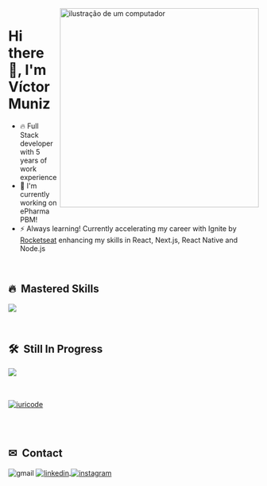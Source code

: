 <img src="https://raw.githubusercontent.com/MicaelliMedeiros/micaellimedeiros/master/image/computer-illustration.png" alt="ilustração de um computador" min-width="400px" max-width="400px" width="400px" align="right">
<h1>Hi there 👋, I'm Víctor Muniz</h1>  

- 🔥 Full Stack developer with 5 years of work experience
- 🔭 I'm currently working on ePharma PBM!
- ⚡ Always learning! Currently accelerating my career with Ignite by <a href="https://www.rocketseat.com.br/">Rocketseat</a> enhancing my skills in React, Next.js, React Native and Node.js
  
  
<br />

## 🔥 &nbsp;Mastered Skills
<p align="left">
    <img src="https://skillicons.dev/icons?i=cs,dotnet,angular,react,redux,ts,js,html,css,sass,bootstrap,graphql,postgres,postman,azure,docker,vscode,visualstudio,git,github&perline=10" />
</p>

<br />

## 🛠 &nbsp;Still In Progress
<p align="left">
  <img src="https://skillicons.dev/icons?i=nextjs,nodejs,mongodb,threejs,aws,firebase,jest,kubernetes&perline=10" />
</p>

<br /><br />
  [![iuricode](https://github-readme-stats.vercel.app/api/top-langs/?username=victorrrmuniz&hide=html&layout=normal&theme=dark)](https://github.com/anuraghazra/github-readme-stats)

<br /><br />
## ✉ &nbsp;Contact
<p align="left">
  <img align="center" src="https://img.shields.io/badge/-victorrmunizz@gmail.com-05122A?style=flat&logo=gmail" alt="gmail"/>
  <a href="https://www.linkedin.com/in/victormunizz/">
    <img align="center" src="https://img.shields.io/badge/-victormunizz-05122A?style=flat&logo=linkedin" alt="linkedin"/>
  </a>
  <a href="https://www.instagram.com/victorrrmuniz/">
    <img align="center" src="https://img.shields.io/badge/-victorrrmuniz-05122A?style=flat&logo=instagram" alt="instagram"/>
  </a>
</p>

